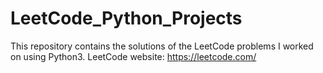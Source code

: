 # LeetCode_Python_Projects
This repository contains the solutions of the LeetCode problems I worked on using Python3.
LeetCode website: https://leetcode.com/
